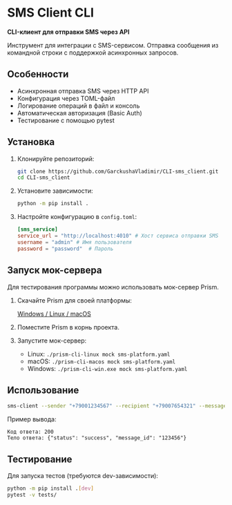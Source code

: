 # SMS Client CLI 

**CLI-клиент для отправки SMS через API** 

Инструмент для интеграции с SMS-сервисом. Отправка сообщения из командной строки с поддержкой асинхронных запросов.

## Особенности
- Асинхронная отправка SMS через HTTP API
- Конфигурация через TOML-файл
- Логирование операций в файл и консоль
- Автоматическая авторизация (Basic Auth)
- Тестирование с помощью pytest

## Установка
1. Клонируйте репозиторий:
    ```bash
    git clone https://github.com/GarckushaVladimir/CLI-sms_client.git 
    cd CLI-sms_client
    ```
   

2. Установите зависимости:
    ```bash
    python -m pip install .
    ```

3. Настройте конфигурацию в `config.toml`:
   ```toml
   [sms_service]
   service_url = "http://localhost:4010" # Хост сервиса отправки SMS
   username = "admin" # Имя пользователя
   password = "password"  # Пароль
   ```
## Запуск мок-сервера

Для тестирования программы можно использовать мок-сервер Prism.

1. Скачайте Prism для своей платформы:

   [Windows / Linux / macOS](https://github.com/stoplightio/prism/releases)

2. Поместите Prism в корнь проекта.

3. Запустите мок-сервер:

   - Linux: ```./prism-cli-linux mock sms-platform.yaml```
   - macOS: ```./prism-cli-macos mock sms-platform.yaml```
   - Windows: ```./prism-cli-win.exe mock sms-platform.yaml```

## Использование
   ```bash
   sms-client --sender "+79001234567" --recipient "+79007654321" --message "Привет, мир!"
   ```

Пример вывода:
   ```
   Код ответа: 200
   Тело ответа: {"status": "success", "message_id": "123456"}
   ```
## Тестирование
Для запуска тестов (требуются dev-зависимости):
   ```bash
   python -m pip install .[dev]
   pytest -v tests/
   ```
